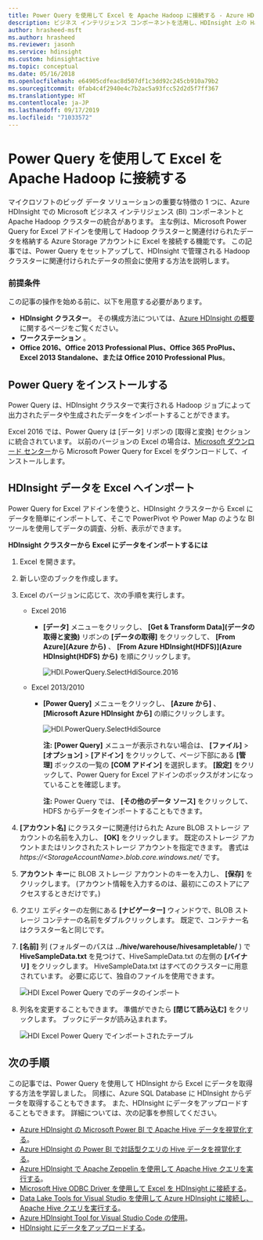```yaml
---
title: Power Query を使用して Excel を Apache Hadoop に接続する - Azure HDInsight
description: ビジネス インテリジェンス コンポーネントを活用し、HDInsight 上の Hadoop に格納されているデータに Power Query for Excel でアクセスする方法を説明します。
author: hrasheed-msft
ms.author: hrasheed
ms.reviewer: jasonh
ms.service: hdinsight
ms.custom: hdinsightactive
ms.topic: conceptual
ms.date: 05/16/2018
ms.openlocfilehash: e64905cdfeac8d507df1c3dd92c245cb910a79b2
ms.sourcegitcommit: 0fab4c4f2940e4c7b2ac5a93fcc52d2d5f7ff367
ms.translationtype: HT
ms.contentlocale: ja-JP
ms.lasthandoff: 09/17/2019
ms.locfileid: "71033572"
---
```

# <a name="connect-excel-to-apache-hadoop-by-using-power-query"></a>Power Query を使用して Excel を Apache Hadoop に接続する
マイクロソフトのビッグ データ ソリューションの重要な特徴の 1 つに、Azure HDInsight での Microsoft ビジネス インテリジェンス (BI) コンポーネントと Apache Hadoop クラスターの統合があります。 主な例は、Microsoft Power Query for Excel アドインを使用して Hadoop クラスターと関連付けられたデータを格納する Azure Storage アカウントに Excel を接続する機能です。 この記事では、Power Query をセットアップして、HDInsight で管理される Hadoop クラスターに関連付けられたデータの照会に使用する方法を説明します。

### <a name="prerequisites"></a>前提条件
この記事の操作を始める前に、以下を用意する必要があります。

* **HDInsight クラスター**。 その構成方法については、[Azure HDInsight の概要](./apache-hadoop-linux-tutorial-get-started.md)に関するページをご覧ください。
* **ワークステーション** 。
* **Office 2016、Office 2013 Professional Plus、Office 365 ProPlus、Excel 2013 Standalone、または Office 2010 Professional Plus**。

## <a name="install-power-query"></a>Power Query をインストールする
Power Query は、HDInsight クラスターで実行される Hadoop ジョブによって出力されたデータや生成されたデータをインポートすることができます。

Excel 2016 では、Power Query は [データ] リボンの [取得と変換] セクションに統合されています。 以前のバージョンの Excel の場合は、[Microsoft ダウンロード センター](https://go.microsoft.com/fwlink/?LinkID=286689)から Microsoft Power Query for Excel をダウンロードして、インストールします。

## <a name="import-hdinsight-data-into-excel"></a>HDInsight データを Excel へインポート
Power Query for Excel アドインを使うと、HDInsight クラスターから Excel にデータを簡単にインポートして、そこで PowerPivot や Power Map のような BI ツールを使用してデータの調査、分析、表示ができます。

**HDInsight クラスターから Excel にデータをインポートするには**

1. Excel を開きます。
2. 新しい空のブックを作成します。
3. Excel のバージョンに応じて、次の手順を実行します。

   - Excel 2016

     - **[データ]** メニューをクリックし、 **[Get & Transform Data]\(データの取得と変換\)** リボンの **[データの取得]** をクリックして、 **[From Azure]\(Azure から\)** 、 **[From Azure HDInsight(HDFS)]\(Azure HDInsight(HDFS) から\)** を順にクリックします。

       ![HDI.PowerQuery.SelectHdiSource.2016](./media/apache-hadoop-connect-excel-power-query/powerquery-selecthdisource-excel2016.png)

   - Excel 2013/2010

     - **[Power Query]** メニューをクリックし、 **[Azure から]** 、 **[Microsoft Azure HDInsight から]** の順にクリックします。
   
       ![HDI.PowerQuery.SelectHdiSource](./media/apache-hadoop-connect-excel-power-query/powerquery-selecthdisource.png)
       
       **注:** **[Power Query]** メニューが表示されない場合は、 **[ファイル]**  >  **[オプション]**  >  **[アドイン]** をクリックして、ページ下部にある **[管理]** ボックスの一覧の **[COM アドイン]** を選択します。 **[設定]** をクリックして、Power Query for Excel アドインのボックスがオンになっていることを確認します。
       
       **注:** Power Query では、 **[その他のデータ ソース]** をクリックして、HDFS からデータをインポートすることもできます。
4. **[アカウント名]** にクラスターに関連付けられた Azure BLOB ストレージ アカウントの名前を入力し、 **[OK]** をクリックします。 既定のストレージ アカウントまたはリンクされたストレージ アカウントを指定できます。  書式は *https://&lt;StorageAccountName>.blob.core.windows.net/* です。
5. **アカウント キー**に BLOB ストレージ アカウントのキーを入力し、 **[保存]** をクリックします。 (アカウント情報を入力するのは、最初にこのストアにアクセスするときだけです。)
6. クエリ エディターの左側にある **[ナビゲーター]** ウィンドウで、BLOB ストレージ コンテナーの名前をダブルクリックします。 既定で、コンテナー名はクラスター名と同じです。
7. **[名前]** 列 (フォルダーのパスは **../hive/warehouse/hivesampletable/** ) で **HiveSampleData.txt** を見つけて、HiveSampleData.txt の左側の **[バイナリ]** をクリックします。 HiveSampleData.txt はすべてのクラスターに用意されています。 必要に応じて、独自のファイルを使用できます。

    ![HDI Excel Power Query でのデータのインポート](./media/apache-hadoop-connect-excel-power-query/powerquery-importdata.png)

8. 列名を変更することもできます。 準備ができたら **[閉じて読み込む]** をクリックします。  ブックにデータが読み込まれます。

    ![HDI Excel Power Query でインポートされたテーブル](./media/apache-hadoop-connect-excel-power-query/powerquery-importedtable.png)

## <a name="next-steps"></a>次の手順
この記事では、Power Query を使用して HDInsight から Excel にデータを取得する方法を学習しました。 同様に、Azure SQL Database に HDInsight からデータを取得することもできます。 また、HDInsight にデータをアップロードすることもできます。 詳細については、次の記事を参照してください。

* [Azure HDInsight の Microsoft Power BI で Apache Hive データを視覚化する](apache-hadoop-connect-hive-power-bi.md)。
* [Azure HDInsight の Power BI で対話型クエリの Hive データを視覚化する](../interactive-query/apache-hadoop-connect-hive-power-bi-directquery.md)。
* [Azure HDInsight で Apache Zeppelin を使用して Apache Hive クエリを実行する](../interactive-query/hdinsight-connect-hive-zeppelin.md)。
* [Microsoft Hive ODBC Driver を使用して Excel を HDInsight に接続する](apache-hadoop-connect-excel-hive-odbc-driver.md)。
* [Data Lake Tools for Visual Studio を使用して Azure HDInsight に接続し、Apache Hive クエリを実行する](apache-hadoop-visual-studio-tools-get-started.md)。
* [Azure HDInsight Tool for Visual Studio Code の使用](../hdinsight-for-vscode.md)。
* [HDInsight にデータをアップロードする](./../hdinsight-upload-data.md)。
